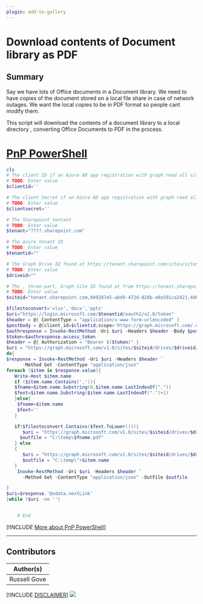 ```yaml
---
plugin: add-to-gallery
---
```


# Download contents of Document library as PDF

## Summary

Say we have lots of Office documents in a Document library. We need to have copies of the document
stored on a local file share in case of network outages. We want the local copies to be in PDF format so people cant modify them.

This script will download the contents of a document library to a local directory , converting Office Documents to PDF in the process.

# [PnP PowerShell](#tab/pnpps)

```powershell
cls
# The client ID if an Azure AD app registration with graph read all sites app-only permission
# TODO: Enter value
$clientid=''

# The client Secret if an Azure AD app registration with graph read all sites app-only permission
# TODO: Enter value
$clientsecret=''

# The Sharepoint tentant
# TODO: Enter value
$tenant="????.sharepoint.com"

# The azure tenant ID
# TODO: Enter value
$tenantid=""

# The Graph Drive ID found at https://tenant.sharepoint.com/sites/sitename/_api/v2.0/drives
# TODO: Enter value
$driveid=""

# The , three-part, Graph Site ID found at from https://tenant.sharepoint.com/sites/sitename/_api/v2.0/sites/root
# TODO: Enter value
$siteid="tenant.sharepoint.com,049287e5-abd9-472d-828b-a0a591ca2421,4d6b2467-70b2-46c6-a8a1-c8aa40f1bc9a" # from https://tenant.sharepoint.com/sites/sitename/_api/v2.0/sites/root

$filestoconvert='xlsx','docx','pptx'
$uri="https://login.microsoft.com/$tenantid/oauth2/v2.0/token"
$header = @{ ContentType = "application/x-www-form-urlencoded" }
$postbody = @{client_id=$clientid;scope='https://graph.microsoft.com/.default';client_secret=$clientsecret;grant_type='client_credentials'}
$authresponse = Invoke-RestMethod -Uri $uri -Headers $header -Body $postbody -Method Post
$token=$authresponse.access_token
$header = @{ Authorization = "Bearer $($token)" }
$uri = "https://graph.microsoft.com/v1.0/sites/$siteid/drives/$driveid/root/children"
do{
$response = Invoke-RestMethod -Uri $uri -Headers $header `
      -Method Get -ContentType "application/json" 
foreach ($item in $response.value){
   Write-Host $item.name
   if ($item.name.Contains('.')){
   $fname=$item.name.Substring(0,$item.name.LastIndexOf("."))
   $fext=$item.name.Substring($item.name.LastIndexOf(".")+1)
   }else{
    $fname=$item.name
    $fext=''
   }

   if($filestoconvert.Contains($fext.ToLower())){
      $uri = "https://graph.microsoft.com/v1.0/sites/$siteid/drives/$driveid/items/"+$item.id+"/content?format=pdf"
     $outfile = "C:\temp\$fname.pdf"
   } else
   {
      $uri = "https://graph.microsoft.com/v1.0/sites/$siteid/drives/$driveid/items/"+$item.id+"/content"
      $outfile = "C:\temp\"+$item.name
   }
    Invoke-RestMethod -Uri $uri -Headers $header `
      -Method Get -ContentType "application/json" -OutFile $outfile 

}
$uri=$response.'@odata.nextLink'
}while ($uri -ne '')


    # End

```
[!INCLUDE [More about PnP PowerShell](../../docfx/includes/MORE-PNPPS.md)]
***

## Contributors

| Author(s) |
|-----------|
| Russell Gove |

[!INCLUDE [DISCLAIMER](../../docfx/includes/DISCLAIMER.md)]
<img src="https://pnptelemetry.azurewebsites.net/script-samples/scripts/graph-download-office-documents-as-pdf" aria-hidden="true" />

